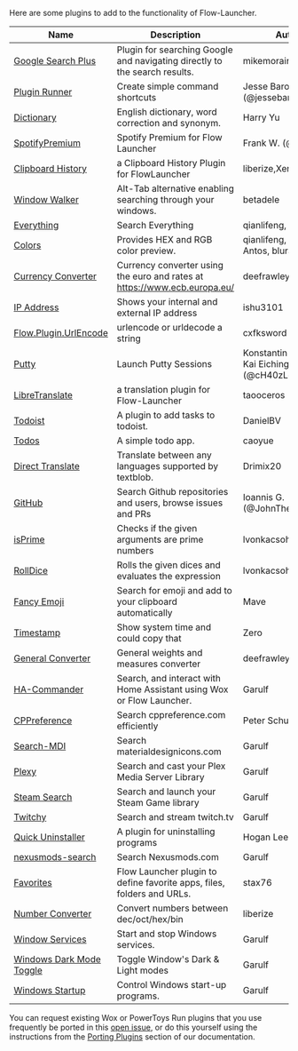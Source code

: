 Here are some plugins to add to the functionality of Flow-Launcher.

<!--START_SECTION:plugin-->
|                                         Name                                         |                               Description                                |                    Author                    |Version|
|--------------------------------------------------------------------------------------|--------------------------------------------------------------------------|----------------------------------------------|-------|
|[Google Search Plus](https://github.com/jjw24/Wox.Plugin.GoogleSearch)                |Plugin for searching Google and navigating directly to the search results.|mikemorain                                    |1.0.3  |
|[Plugin Runner](https://github.com/jjw24/Wox.Plugin.Runner)                           |Create simple command shortcuts                                           |Jesse Barocio (@jessebarocio)                 |2.2.3  |
|[Dictionary](https://github.com/harrynull/Flow.Launcher.Dictionary)                   |English dictionary, word correction and synonym.                          |Harry Yu                                      |2.2.3  |
|[SpotifyPremium](https://github.com/fow5040/Flow.Launcher.Plugin.SpotifyPremium)      |Spotify Premium for Flow Launcher                                         |Frank W. (@fow5040)                           |1.1.0  |
|[Clipboard History](https://github.com/liberize/Flow.Launcher.Plugin.ClipboardHistory)|a Clipboard History Plugin for FlowLauncher                               |liberize,Xenolphthalein                       |1.1.1  |
|[Window Walker](https://www.windowwalker.com/)                                        |Alt-Tab alternative enabling searching through your windows.              |betadele                                      |2.0.1  |
|[Everything](https://github.com/Flow-Launcher/Flow.Launcher.Plugin.Everything)        |Search Everything                                                         |qianlifeng, orzfly                            |1.5.6  |
|[Colors](https://github.com/Flow-Launcher/Flow.Launcher.Plugin.Color)                 |Provides HEX and RGB color preview.                                       |qianlifeng, Vladimir Antos, bluray            |2.0.1  |
|[Currency Converter](https://github.com/deefrawley/Flow.Launcher.Plugin.Currency)     |Currency converter using the euro and rates at https://www.ecb.europa.eu/ |deefrawley                                    |1.2.2  |
|[IP Address](https://github.com/taooceros/Flow.Plugin.IPAddress)                      |Shows your internal and external IP address                               |ishu3101                                      |1.2.1  |
|[Flow.Plugin.UrlEncode](https://github.com/cxfksword/Wox.Plugin.UrlEncode)            |urlencode or urldecode a string                                           |cxfksword                                     |1.0    |
|[Putty](https://github.com/jjw24/Flow.Launcher.Plugin.Putty)                          |Launch Putty Sessions                                                     |Konstantin Zaitcev, Kai Eichinger (@cH40zLord)|2.1.3  |
|[LibreTranslate](https://github.com/taooceros/Flow.LibreTranslate)                    |a translation plugin for Flow-Launcher                                    |taooceros                                     |1.0.1  |
|[Todoist](https://github.com/jjw24/Wox.Plugin.Todoist)                                |A plugin to add tasks to todoist.                                         |DanielBV                                      |2.0.0  |
|[Todos](https://github.com/jjw24/Wox.Plugin.Todos)                                    |A simple todo app.                                                        |caoyue                                        |2.0.1  |
|[Direct Translate](https://github.com/Drimix20/Flow.Launcher.Plugin.DirectTranslate)  |Translate between any languages supported by textblob.                    |Drimix20                                      |2.0.0  |
|[GitHub](https://github.com/JohnTheGr8/Flow.Plugin.Github)                            |Search Github repositories and users, browse issues and PRs               |Ioannis G. (@JohnTheGr8)                      |1.2.2  |
|[isPrime](https://github.com/lvonkacsoh/Flow.Launcher.Plugin.IsPrime)                 |Checks if the given arguments are prime numbers                           |lvonkacsoh                                    |1.3.0  |
|[RollDice](https://github.com/lvonkacsoh/Flow.Launcher.RollDice)                      |Rolls the given dices and evaluates the expression                        |lvonkacsoh                                    |1.0    |
|[Fancy Emoji](https://github.com/Ma-ve/Flow.Launcher.Plugin.FancyEmoji)               |Search for emoji and add to your clipboard automatically                  |Mave                                          |1.0.1  |
|[Timestamp](https://github.com/Zeroto521/Flow.Launcher.Plugin.Timestamp)              |Show system time and could copy that                                      |Zero <Zeroto521>                              |1.0.7  |
|[General Converter](https://github.com/deefrawley/Flow.Launcher.Plugin.GenConvert)    |General weights and measures converter                                    |deefrawley                                    |1.1.1  |
|[HA-Commander](https://github.com/Garulf/HA-Commander)                                |Search, and interact with Home Assistant using Wox or Flow Launcher.      |Garulf                                        |2.5.0  |
|[CPPreference](https://github.com/peterschussheim/CPPreference-flow-plugin)           |Search cppreference.com efficiently                                       |Peter Schussheim                              |1.0.1  |
|[Search-MDI](https://github.com/Garulf/Search-MDI)                                    |Search materialdesignicons.com                                            |Garulf                                        |2.2.6  |
|[Plexy](https://github.com/Garulf/plexy)                                              |Search and cast your Plex Media Server Library                            |Garulf                                        |0.5.2  |
|[Steam Search](https://github.com/Garulf/Steam-Search)                                |Search and launch your Steam Game library                                 |Garulf                                        |2.0.2  |
|[Twitchy](https://github.com/Garulf/twitchy)                                          |Search and stream twitch.tv                                               |Garulf                                        |1.1.0  |
|[Quick Uninstaller](https://github.com/jjw24/Wox.Plugin.QuickUninstaller)             |A plugin for uninstalling programs                                        |Hogan Lee                                     |2.0.0  |
|[nexusmods-search](https://github.com/Garulf/nexusmods-search)                        |Search Nexusmods.com                                                      |Garulf                                        |0.2.1  |
|[Favorites](https://github.com/stax76/Flow.Launcher.Plugin.Favorites)                 |Flow Launcher plugin to define favorite apps, files, folders and URLs.    |stax76                                        |1.3    |
|[Number Converter](https://github.com/liberize/Flow.Launcher.Plugin.NumberConverter)  |Convert numbers between dec/oct/hex/bin                                   |liberize                                      |1.0.0  |
|[Window Services](https://github.com/Garulf/window-services)                          |Start and stop Windows services.                                          |Garulf                                        |1.1.1  |
|[Windows Dark Mode Toggle](https://github.com/Garulf/windows-dark-mode-toggle)        |Toggle Window's Dark & Light modes                                        |Garulf                                        |1.0.2  |
|[Windows Startup](https://github.com/Garulf/Windows-Startup)                          |Control Windows start-up programs.                                        |Garulf                                        |1.0.1  |

<!--END_SECTION:plugin-->

You can request existing Wox or PowerToys Run plugins that you use frequently be ported in this [open issue](https://github.com/Flow-Launcher/Flow.Launcher/issues/170), or
do this yourself using the instructions from the [Porting Plugins](https://flow-launcher.github.io/docs/#/port-plugins) section of our documentation.
